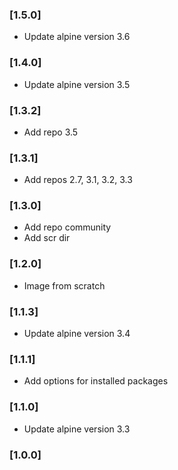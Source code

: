 ### [1.5.0]

  * Update alpine version 3.6

### [1.4.0]

  * Update alpine version 3.5

### [1.3.2]

  * Add repo 3.5

### [1.3.1]

  * Add repos 2.7, 3.1, 3.2, 3.3

### [1.3.0]

  * Add repo community
  * Add scr dir

### [1.2.0]

  * Image from scratch

### [1.1.3]

  * Update alpine version 3.4

### [1.1.1]

  * Add options for installed packages

### [1.1.0]

  * Update alpine version 3.3

### [1.0.0]
